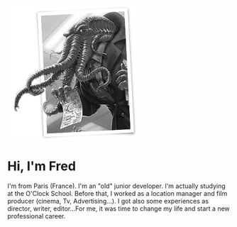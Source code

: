 ![Image de Cthulhu en cadre superieur](Assets/cthulu.png)

# Hi, I'm Fred

 I'm from Paris (France). I'm an "old" junior developer. I'm actually studying at the O'Clock School. Before that, I worked as a location manager and film producer (cinema, Tv, Advertising...). I got also some experiences as director, writer, editor...For me, it was time to change my life and start a new professional career.
